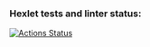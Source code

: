 ### Hexlet tests and linter status:
[![Actions Status](https://github.com/Kucher1995/python-project-49/actions/workflows/hexlet-check.yml/badge.svg)](https://github.com/Kucher1995/python-project-49/actions)